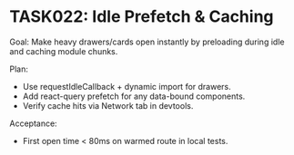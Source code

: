 # TASK022: Idle Prefetch & Caching

Goal: Make heavy drawers/cards open instantly by preloading during idle and caching module chunks.

Plan:

- Use requestIdleCallback + dynamic import for drawers.
- Add react-query prefetch for any data-bound components.
- Verify cache hits via Network tab in devtools.

Acceptance:

- First open time < 80ms on warmed route in local tests.
